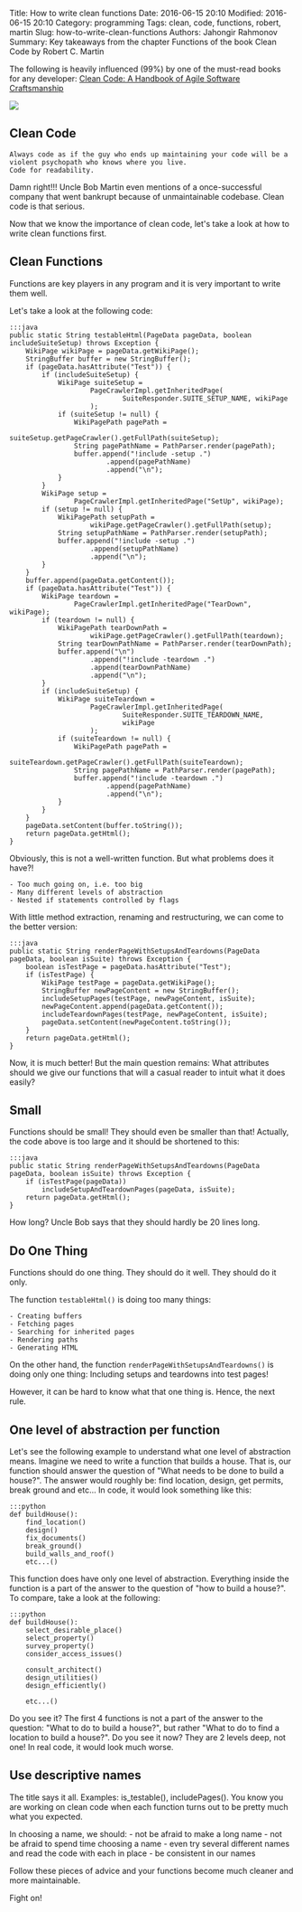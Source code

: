 Title: How to write clean functions
Date: 2016-06-15 20:10
Modified: 2016-06-15 20:10
Category: programming
Tags: clean, code, functions, robert, martin
Slug: how-to-write-clean-functions
Authors: Jahongir Rahmonov
Summary: Key takeaways from the chapter Functions of the book Clean Code by Robert C. Martin 

The following is heavily influenced (99%) by one of the must-read books for any developer: [Clean Code: A Handbook of Agile Software Craftsmanship](https://www.amazon.com/gp/product/0132350882/ref=as_li_tl?ie=UTF8&camp=1789&creative=9325&creativeASIN=0132350882&linkCode=as2&tag=rahmonov-20&linkId=8f50e156683243a557687dbe7c8fda9e)

<a target="_blank" href="https://www.amazon.com/gp/product/0132350882/ref=as_li_tl?ie=UTF8&camp=1789&creative=9325&creativeASIN=0132350882&linkCode=as2&tag=rahmonov-20&linkId=8f50e156683243a557687dbe7c8fda9e"><img border="0" src="//ws-na.amazon-adsystem.com/widgets/q?_encoding=UTF8&MarketPlace=US&ASIN=0132350882&ServiceVersion=20070822&ID=AsinImage&WS=1&Format=_SL250_&tag=rahmonov-20" ></a><img src="//ir-na.amazon-adsystem.com/e/ir?t=rahmonov-20&l=am2&o=1&a=0132350882" width="1" height="1" border="0" alt="Clean Code" style="border:none !important; margin:0px !important;" />

Clean Code
----------

    Always code as if the guy who ends up maintaining your code will be a violent psychopath who knows where you live.
    Code for readability.
    
Damn right!!! Uncle Bob Martin even mentions of a once-successful company that went bankrupt 
because of unmaintainable codebase. Clean code is that serious.

Now that we know the importance of clean code, let's take a look at how to write clean functions first.

Clean Functions
---------------

Functions are key players in any program and it is very important to write them well.

Let's take a look at the following code:

    :::java
    public static String testableHtml(PageData pageData, boolean includeSuiteSetup) throws Exception {
        WikiPage wikiPage = pageData.getWikiPage();
        StringBuffer buffer = new StringBuffer();
        if (pageData.hasAttribute("Test")) {
            if (includeSuiteSetup) {
                WikiPage suiteSetup =
                        PageCrawlerImpl.getInheritedPage(
                                SuiteResponder.SUITE_SETUP_NAME, wikiPage
                        );
                if (suiteSetup != null) {
                    WikiPagePath pagePath =
                            suiteSetup.getPageCrawler().getFullPath(suiteSetup);
                    String pagePathName = PathParser.render(pagePath);
                    buffer.append("!include -setup .")
                            .append(pagePathName)
                            .append("\n");
                }
            }
            WikiPage setup =
                    PageCrawlerImpl.getInheritedPage("SetUp", wikiPage);
            if (setup != null) {
                WikiPagePath setupPath =
                        wikiPage.getPageCrawler().getFullPath(setup);
                String setupPathName = PathParser.render(setupPath);
                buffer.append("!include -setup .")
                        .append(setupPathName)
                        .append("\n");
            }
        }
        buffer.append(pageData.getContent());
        if (pageData.hasAttribute("Test")) {
            WikiPage teardown =
                    PageCrawlerImpl.getInheritedPage("TearDown", wikiPage);
            if (teardown != null) {
                WikiPagePath tearDownPath =
                        wikiPage.getPageCrawler().getFullPath(teardown);
                String tearDownPathName = PathParser.render(tearDownPath);
                buffer.append("\n")
                        .append("!include -teardown .")
                        .append(tearDownPathName)
                        .append("\n");
            }
            if (includeSuiteSetup) {
                WikiPage suiteTeardown =
                        PageCrawlerImpl.getInheritedPage(
                                SuiteResponder.SUITE_TEARDOWN_NAME,
                                wikiPage
                        );
                if (suiteTeardown != null) {
                    WikiPagePath pagePath =
                            suiteTeardown.getPageCrawler().getFullPath(suiteTeardown);
                    String pagePathName = PathParser.render(pagePath);
                    buffer.append("!include -teardown .")
                            .append(pagePathName)
                            .append("\n");
                }
            }
        }
        pageData.setContent(buffer.toString());
        return pageData.getHtml();
    }
    
Obviously, this is not a well-written function. But what problems does it have?!

    - Too much going on, i.e. too big
    - Many different levels of abstraction
    - Nested if statements controlled by flags
    
With little method extraction, renaming and restructuring, we can come to the better version:

    :::java
    public static String renderPageWithSetupsAndTeardowns(PageData pageData, boolean isSuite) throws Exception {
        boolean isTestPage = pageData.hasAttribute("Test");
        if (isTestPage) {
            WikiPage testPage = pageData.getWikiPage();
            StringBuffer newPageContent = new StringBuffer();
            includeSetupPages(testPage, newPageContent, isSuite);
            newPageContent.append(pageData.getContent());
            includeTeardownPages(testPage, newPageContent, isSuite);
            pageData.setContent(newPageContent.toString());
        }
        return pageData.getHtml();
    }
    
Now, it is much better! But the main question remains: What attributes should we give our functions that 
will a casual reader to intuit what it does easily?
    
Small
-----

Functions should be small! They should even be smaller than that! Actually, the code above is too large and
it should be shortened to this:

    :::java
    public static String renderPageWithSetupsAndTeardowns(PageData pageData, boolean isSuite) throws Exception {
        if (isTestPage(pageData))
            includeSetupAndTeardownPages(pageData, isSuite);
        return pageData.getHtml();
    }
    
How long? Uncle Bob says that they should hardly be 20 lines long.

Do One Thing
------------

Functions should do one thing. They should do it well. They should do it only.

The function `testableHtml()` is doing too many things:

    - Creating buffers
    - Fetching pages
    - Searching for inherited pages
    - Rendering paths
    - Generating HTML
    
On the other hand, the function `renderPageWithSetupsAndTeardowns()` is doing only one thing: Including setups and teardowns into test pages!

However, it can be hard to know what that one thing is. Hence, the next rule.

One level of abstraction per function
-------------------------------------

Let's see the following example to understand what one level of abstraction means.
Imagine we need to write a function that builds a house. That is, our function should answer the question of
"What needs to be done to build a house?". The answer would roughly be: find location, design, get permits, break ground and etc...
In code, it would look something like this: 

    :::python
    def buildHouse():
        find_location()
        design()
        fix_documents()
        break_ground()
        build_walls_and_roof()
        etc...()
        
This function does have only one level of abstraction. Everything inside the function is a part of the answer to the question of "how to build a house?".
To compare, take a look at the following:

    :::python
    def buildHouse():
        select_desirable_place()
        select_property()
        survey_property()
        consider_access_issues()
        
        consult_architect()
        design_utilities()
        design_efficiently()
        
        etc...()
        
Do you see it? The first 4 functions is not a part of the answer to the question: "What to do to build a house?", but rather "What to do to find a location to build a house?".
Do you see it now? They are 2 levels deep, not one! In real code, it would look much worse.

Use descriptive names
---------------------

The title says it all. Examples: is_testable(), includePages().
You know you are working on clean code when each function turns out to be pretty much what you expected.
 
In choosing a name, we should:
    - not be afraid to make a long name
    - not be afraid to spend time choosing a name
    - even try several different names and read the code with each in place
    - be consistent in our names

Follow these pieces of advice and your functions become much cleaner and more maintainable.

Fight on!
